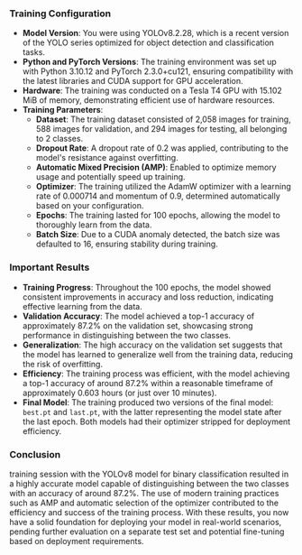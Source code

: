 
### Training Configuration

- **Model Version**: You were using YOLOv8.2.28, which is a recent version of the YOLO series optimized for object detection and classification tasks.
- **Python and PyTorch Versions**: The training environment was set up with Python 3.10.12 and PyTorch 2.3.0+cu121, ensuring compatibility with the latest libraries and CUDA support for GPU acceleration.
- **Hardware**: The training was conducted on a Tesla T4 GPU with 15.102 MiB of memory, demonstrating efficient use of hardware resources.
- **Training Parameters**:
  - **Dataset**: The training dataset consisted of 2,058 images for training, 588 images for validation, and 294 images for testing, all belonging to 2 classes.
  - **Dropout Rate**: A dropout rate of 0.2 was applied, contributing to the model's resistance against overfitting.
  - **Automatic Mixed Precision (AMP)**: Enabled to optimize memory usage and potentially speed up training.
  - **Optimizer**: The training utilized the AdamW optimizer with a learning rate of 0.000714 and momentum of 0.9, determined automatically based on your configuration.
  - **Epochs**: The training lasted for 100 epochs, allowing the model to thoroughly learn from the data.
  - **Batch Size**: Due to a CUDA anomaly detected, the batch size was defaulted to 16, ensuring stability during training.

### Important Results

- **Training Progress**: Throughout the 100 epochs, the model showed consistent improvements in accuracy and loss reduction, indicating effective learning from the data.
- **Validation Accuracy**: The model achieved a top-1 accuracy of approximately 87.2% on the validation set, showcasing strong performance in distinguishing between the two classes.
- **Generalization**: The high accuracy on the validation set suggests that the model has learned to generalize well from the training data, reducing the risk of overfitting.
- **Efficiency**: The training process was efficient, with the model achieving a top-1 accuracy of around 87.2% within a reasonable timeframe of approximately 0.603 hours (or just over 10 minutes).
- **Final Model**: The training produced two versions of the final model: `best.pt` and `last.pt`, with the latter representing the model state after the last epoch. Both models had their optimizer stripped for deployment efficiency.

### Conclusion

 training session with the YOLOv8 model for binary classification resulted in a highly accurate model capable of distinguishing between the two classes with an accuracy of around 87.2%. The use of modern training practices such as AMP and automatic selection of the optimizer contributed to the efficiency and success of the training process. With these results, you now have a solid foundation for deploying your model in real-world scenarios, pending further evaluation on a separate test set and potential fine-tuning based on deployment requirements.